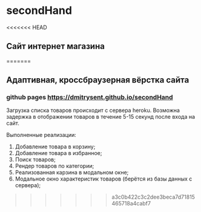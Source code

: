 # secondHand

<<<<<<< HEAD
## Сайт интернет магазина
=======
## Адаптивная, кроссбраузерная вёрстка сайта

### github pages https://dmitrysent.github.io/secondHand

Загрузка списка товаров происходит с сервера heroku.
Возможна задержка в отображении товаров в течение 5-15 секунд после входа на сайт.

Выполненные реализации:
1. Добавление товара в корзину;
2. Добавление товара в избранное;
3. Поиск товаров;
4. Рендер товаров по категории;
5. Реализованная карзина в модальном окне;
6. Модальное окно характеристик товаров (берётся из базы данных с сервера);

>>>>>>> a3c0b422c3c2dee3beca7d71815465718a4cabf7

